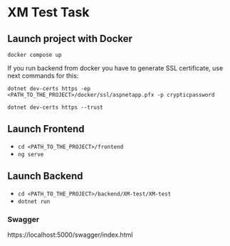 # XM Test Task

## Launch project with Docker
`docker compose up`

If you run backend from docker you have to generate SSL certificate, use next commands for this:
```
dotnet dev-certs https -ep <PATH_TO_THE_PROJECT>/docker/ssl/aspnetapp.pfx -p crypticpassword

dotnet dev-certs https --trust
```

## Launch Frontend
- `cd <PATH_TO_THE_PROJECT>/frontend`
- `ng serve`

## Launch Backend
- `cd <PATH_TO_THE_PROJECT>/backend/XM-test/XM-test`
- `dotnet run`

### Swagger
https://localhost:5000/swagger/index.html